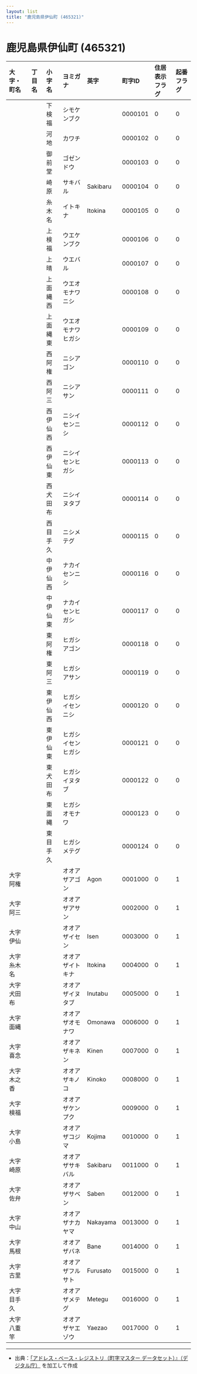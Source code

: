 ```yaml
---
layout: list
title: "鹿児島県伊仙町 (465321)"
---
```


# 鹿児島県伊仙町 (465321)

| 大字・町名 | 丁目名 | 小字名 | ヨミガナ | 英字 | 町字ID | 住居表示フラグ | 起番フラグ |
|:---|:---|:---|:---|:---|:---|:---|:---|
|  |  | 下検福 | シモケンブク |  | 0000101 | 0 | 0 |
|  |  | 河地 | カワチ |  | 0000102 | 0 | 0 |
|  |  | 御前堂 | ゴゼンドウ |  | 0000103 | 0 | 0 |
|  |  | 崎原 | サキバル | Sakibaru | 0000104 | 0 | 0 |
|  |  | 糸木名 | イトキナ | Itokina | 0000105 | 0 | 0 |
|  |  | 上検福 | ウエケンブク |  | 0000106 | 0 | 0 |
|  |  | 上晴 | ウエバル |  | 0000107 | 0 | 0 |
|  |  | 上面縄西 | ウエオモナワニシ |  | 0000108 | 0 | 0 |
|  |  | 上面縄東 | ウエオモナワヒガシ |  | 0000109 | 0 | 0 |
|  |  | 西阿権 | ニシアゴン |  | 0000110 | 0 | 0 |
|  |  | 西阿三 | ニシアサン |  | 0000111 | 0 | 0 |
|  |  | 西伊仙西 | ニシイセンニシ |  | 0000112 | 0 | 0 |
|  |  | 西伊仙東 | ニシイセンヒガシ |  | 0000113 | 0 | 0 |
|  |  | 西犬田布 | ニシイヌタブ |  | 0000114 | 0 | 0 |
|  |  | 西目手久 | ニシメテグ |  | 0000115 | 0 | 0 |
|  |  | 中伊仙西 | ナカイセンニシ |  | 0000116 | 0 | 0 |
|  |  | 中伊仙東 | ナカイセンヒガシ |  | 0000117 | 0 | 0 |
|  |  | 東阿権 | ヒガシアゴン |  | 0000118 | 0 | 0 |
|  |  | 東阿三 | ヒガシアサン |  | 0000119 | 0 | 0 |
|  |  | 東伊仙西 | ヒガシイセンニシ |  | 0000120 | 0 | 0 |
|  |  | 東伊仙東 | ヒガシイセンヒガシ |  | 0000121 | 0 | 0 |
|  |  | 東犬田布 | ヒガシイヌタブ |  | 0000122 | 0 | 0 |
|  |  | 東面縄 | ヒガシオモナワ |  | 0000123 | 0 | 0 |
|  |  | 東目手久 | ヒガシメテグ |  | 0000124 | 0 | 0 |
| 大字阿権 |  |  | オオアザアゴン | Agon | 0001000 | 0 | 1 |
| 大字阿三 |  |  | オオアザアサン |  | 0002000 | 0 | 1 |
| 大字伊仙 |  |  | オオアザイセン | Isen | 0003000 | 0 | 1 |
| 大字糸木名 |  |  | オオアザイトキナ | Itokina | 0004000 | 0 | 1 |
| 大字犬田布 |  |  | オオアザイヌタブ | Inutabu | 0005000 | 0 | 1 |
| 大字面縄 |  |  | オオアザオモナワ | Omonawa | 0006000 | 0 | 1 |
| 大字喜念 |  |  | オオアザキネン | Kinen | 0007000 | 0 | 1 |
| 大字木之香 |  |  | オオアザキノコ | Kinoko | 0008000 | 0 | 1 |
| 大字検福 |  |  | オオアザケンプク |  | 0009000 | 0 | 1 |
| 大字小島 |  |  | オオアザコジマ | Kojima | 0010000 | 0 | 1 |
| 大字崎原 |  |  | オオアザサキバル | Sakibaru | 0011000 | 0 | 1 |
| 大字佐弁 |  |  | オオアザサベン | Saben | 0012000 | 0 | 1 |
| 大字中山 |  |  | オオアザナカヤマ | Nakayama | 0013000 | 0 | 1 |
| 大字馬根 |  |  | オオアザバネ | Bane | 0014000 | 0 | 1 |
| 大字古里 |  |  | オオアザフルサト | Furusato | 0015000 | 0 | 1 |
| 大字目手久 |  |  | オオアザメテグ | Metegu | 0016000 | 0 | 1 |
| 大字八重竿 |  |  | オオアザヤエゾウ | Yaezao | 0017000 | 0 | 1 |

---

- 出典：[「アドレス・ベース・レジストリ（町字マスター データセット）』（デジタル庁）](https://www.digital.go.jp/policies/base_registry_address/) を加工して作成